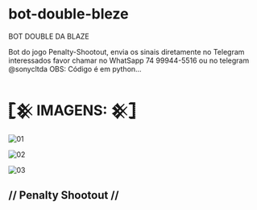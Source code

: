 # bot-double-bleze
BOT DOUBLE DA BLAZE

Bot do jogo Penalty-Shootout, envia os sinais diretamente no Telegram
interessados favor chamar no WhatSapp 74 99944-5516 ou no telegram @sonycltda
OBS: Código é em python...
# 𓊈𒆜 IMAGENS: 𒆜𓊉

![01](https://user-images.githubusercontent.com/65465300/238096348-273c86af-529b-41ec-9c5f-bd552c14896e.png)

![02](https://user-images.githubusercontent.com/65465300/238096357-c5bb05b0-7317-4986-8e0e-6815e57675a2.png)

![03](https://user-images.githubusercontent.com/65465300/238096396-2376bd3f-637b-4242-ad13-927411d94913.jpg)

## // Penalty Shootout //
